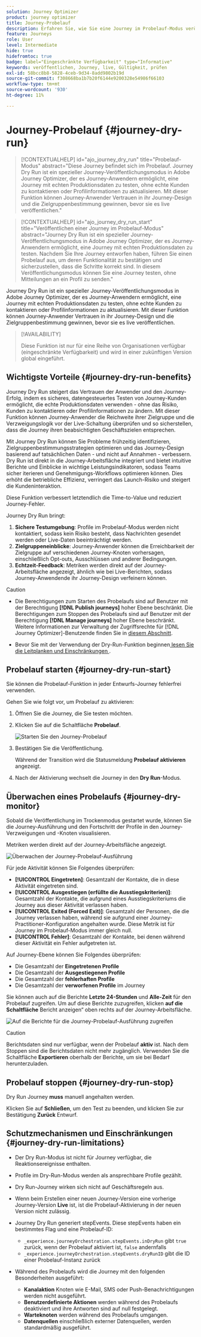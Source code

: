 ```yaml
---
solution: Journey Optimizer
product: journey optimizer
title: Journey-Probelauf
description: Erfahren Sie, wie Sie eine Journey im Probelauf-Modus veröffentlichen
feature: Journeys
role: User
level: Intermediate
hide: true
hidefromtoc: true
badge: label="Eingeschränkte Verfügbarkeit" type="Informative"
keywords: veröffentlichen, Journey, live, Gültigkeit, prüfen
exl-id: 58bcc8b8-5828-4ceb-9d34-8add9802b19d
source-git-commit: f308668ba1b7b20f6144e9200328e54986f66103
workflow-type: tm+mt
source-wordcount: '930'
ht-degree: 11%

---
```


# Journey-Probelauf {#journey-dry-run}

>[!CONTEXTUALHELP]
>id="ajo_journey_dry_run"
>title="Probelauf-Modus"
>abstract="Diese Journey befindet sich im Probelauf. Journey Dry Run ist ein spezieller Journey-Veröffentlichungsmodus in Adobe Journey Optimizer, der es Journey-Anwendern ermöglicht, eine Journey mit echten Produktionsdaten zu testen, ohne echte Kunden zu kontaktieren oder Profilinformationen zu aktualisieren.  Mit dieser Funktion können Journey-Anwender Vertrauen in ihr Journey-Design und die Zielgruppenbestimmung gewinnen, bevor sie es live veröffentlichen."


>[!CONTEXTUALHELP]
>id="ajo_journey_dry_run_start"
>title="Veröffentlichen einer Journey im Probelauf-Modus"
>abstract="Journey Dry Run ist ein spezieller Journey-Veröffentlichungsmodus in Adobe Journey Optimizer, der es Journey-Anwendern ermöglicht, eine Journey mit echten Produktionsdaten zu testen. Nachdem Sie Ihre Journey entworfen haben, führen Sie einen Probelauf aus, um deren Funktionalität zu bestätigen und sicherzustellen, dass die Schritte korrekt sind. In diesem Veröffentlichungsmodus können Sie eine Journey testen, ohne Mitteilungen an ein Profil zu senden."

Journey Dry Run ist ein spezieller Journey-Veröffentlichungsmodus in Adobe Journey Optimizer, der es Journey-Anwendern ermöglicht, eine Journey mit echten Produktionsdaten zu testen, ohne echte Kunden zu kontaktieren oder Profilinformationen zu aktualisieren.  Mit dieser Funktion können Journey-Anwender Vertrauen in ihr Journey-Design und die Zielgruppenbestimmung gewinnen, bevor sie es live veröffentlichen.


>[!AVAILABILITY]
>
>Diese Funktion ist nur für eine Reihe von Organisationen verfügbar (eingeschränkte Verfügbarkeit) und wird in einer zukünftigen Version global eingeführt.


## Wichtigste Vorteile {#journey-dry-run-benefits}

Journey Dry Run steigert das Vertrauen der Anwender und den Journey-Erfolg, indem es sicheres, datengesteuertes Testen von Journey-Kunden ermöglicht, die echte Produktionsdaten verwenden - ohne das Risiko, Kunden zu kontaktieren oder Profilinformationen zu ändern. Mit dieser Funktion können Journey-Anwender die Reichweite ihrer Zielgruppe und die Verzweigungslogik vor der Live-Schaltung überprüfen und so sicherstellen, dass die Journey ihren beabsichtigten Geschäftszielen entsprechen.

Mit Journey Dry Run können Sie Probleme frühzeitig identifizieren, Zielgruppenbestimmungsstrategien optimieren und das Journey-Design basierend auf tatsächlichen Daten - und nicht auf Annahmen - verbessern. Dry Run ist direkt in die Journey-Arbeitsfläche integriert und bietet intuitive Berichte und Einblicke in wichtige Leistungsindikatoren, sodass Teams sicher iterieren und Genehmigungs-Workflows optimieren können. Dies erhöht die betriebliche Effizienz, verringert das Launch-Risiko und steigert die Kundeninteraktion.

Diese Funktion verbessert letztendlich die Time-to-Value und reduziert Journey-Fehler.

Journey Dry Run bringt:

1. **Sichere Testumgebung**: Profile im Probelauf-Modus werden nicht kontaktiert, sodass kein Risiko besteht, dass Nachrichten gesendet werden oder Live-Daten beeinträchtigt werden.
1. **Zielgruppeneinblicke**: Journey-Anwender können die Erreichbarkeit der Zielgruppe auf verschiedenen Journey-Knoten vorhersagen, einschließlich Opt-outs, Ausschlüssen und anderer Bedingungen.
1. **Echtzeit-Feedback**: Metriken werden direkt auf der Journey-Arbeitsfläche angezeigt, ähnlich wie bei Live-Berichten, sodass Journey-Anwendende ihr Journey-Design verfeinern können.


>[!CAUTION]
>
>* Die Berechtigungen zum Starten des Probelaufs sind auf Benutzer mit der Berechtigung **[!DNL Publish journeys]** hoher Ebene beschränkt. Die Berechtigungen zum Stoppen des Probelaufs sind auf Benutzer mit der Berechtigung **[!DNL Manage journeys]** hoher Ebene beschränkt. Weitere Informationen zur Verwaltung der Zugriffsrechte für [!DNL Journey Optimizer]-Benutzende finden Sie in [diesem Abschnitt](../administration/permissions-overview.md).
>
>* Bevor Sie mit der Verwendung der Dry-Run-Funktion beginnen[ lesen Sie die Leitplanken und Einschränkungen ](#journey-dry-run-limitations).


## Probelauf starten {#journey-dry-run-start}

Sie können die Probelauf-Funktion in jeder Entwurfs-Journey fehlerfrei verwenden.

Gehen Sie wie folgt vor, um Probelauf zu aktivieren:

1. Öffnen Sie die Journey, die Sie testen möchten.
1. Klicken Sie auf die Schaltfläche **Probelauf**.

   ![Starten Sie den Journey-Probelauf](assets/dry-run-button.png)

1. Bestätigen Sie die Veröffentlichung.

   Während der Transition wird die Statusmeldung **Probelauf aktivieren** angezeigt.

1. Nach der Aktivierung wechselt die Journey in den **Dry Run**-Modus.

## Überwachen eines Probelaufs {#journey-dry-monitor}

Sobald die Veröffentlichung im Trockenmodus gestartet wurde, können Sie die Journey-Ausführung und den Fortschritt der Profile in den Journey-Verzweigungen und -Knoten visualisieren.

Metriken werden direkt auf der Journey-Arbeitsfläche angezeigt.

![Überwachen der Journey-Probelauf-Ausführung](assets/dry-run-metrics.png)

Für jede Aktivität können Sie Folgendes überprüfen:

* **[!UICONTROL Eingetreten]**: Gesamtzahl der Kontakte, die in diese Aktivität eingetreten sind.
* **[!UICONTROL Ausgestiegen (erfüllte die Ausstiegskriterien)]**: Gesamtzahl der Kontakte, die aufgrund eines Ausstiegskriteriums die Journey aus dieser Aktivität verlassen haben.
* **[!UICONTROL Exited (Forced Exit)]**: Gesamtzahl der Personen, die die Journey verlassen haben, während sie aufgrund einer Journey-Practitioner-Konfiguration angehalten wurde. Diese Metrik ist für Journey im Probelauf-Modus immer gleich null.
* **[!UICONTROL Fehler]**: Gesamtzahl der Kontakte, bei denen während dieser Aktivität ein Fehler aufgetreten ist.


Auf Journey-Ebene können Sie Folgendes überprüfen:

* Die Gesamtzahl der **Eingetretenen Profile**
* Die Gesamtzahl der **Ausgestiegenen Profile**
* Die Gesamtzahl der **fehlerhaften Profile**
* Die Gesamtzahl der **verworfenen Profile** im Journey

Sie können auch auf die Berichte **Letzte 24-Stunden** und **Alle-Zeit** für den Probelauf zugreifen. Um auf diese Berichte zuzugreifen, klicken **auf die Schaltfläche** Bericht anzeigen“ oben rechts auf der Journey-Arbeitsfläche.

![Auf die Berichte für die Journey-Probelauf-Ausführung zugreifen](assets/dry-run-report.png)

>[!CAUTION]
>
> Berichtsdaten sind nur verfügbar, wenn der Probelauf **aktiv** ist.  Nach dem Stoppen sind die Berichtsdaten nicht mehr zugänglich. Verwenden Sie die Schaltfläche **Exportieren** oberhalb der Berichte, um sie bei Bedarf herunterzuladen.


## Probelauf stoppen {#journey-dry-run-stop}

Dry Run Journey **muss** manuell angehalten werden.

Klicken Sie auf **Schließen**, um den Test zu beenden, und klicken Sie zur Bestätigung **Zurück** Entwurf.

<!-- After 14 days, Dry run journeys automatically transition to the **Draft** status.-->

## Schutzmechanismen und Einschränkungen {#journey-dry-run-limitations}

* Der Dry Run-Modus ist nicht für Journey verfügbar, die Reaktionsereignisse enthalten.
* Profile im Dry-Run-Modus werden als ansprechbare Profile gezählt.
* Dry Run-Journey wirken sich nicht auf Geschäftsregeln aus.
* Wenn beim Erstellen einer neuen Journey-Version eine vorherige Journey-Version **Live** ist, ist die Probelauf-Aktivierung in der neuen Version nicht zulässig.
* Journey Dry Run generiert stepEvents. Diese stepEvents haben ein bestimmtes Flag und eine Probelauf-ID:
   * `_experience.journeyOrchestration.stepEvents.inDryRun` gibt `true` zurück, wenn der Probelauf aktiviert ist, `false` andernfalls
   * `_experience.journeyOrchestration.stepEvents.dryRunID` gibt die ID einer Probelauf-Instanz zurück
* Während des Probelaufs wird die Journey mit den folgenden Besonderheiten ausgeführt:

   * **Kanalaktion** Knoten wie E-Mail, SMS oder Push-Benachrichtigungen werden nicht ausgeführt.
   * **Benutzerdefinierte Aktionen** werden während des Probelaufs deaktiviert und ihre Antworten sind auf null festgelegt.
   * **Warteknoten** werden während des Probelaufs umgangen.
     <!--You can override the wait block timeouts, then if you have wait blocks duration longer than allowed dry run journey duration, then that branch will not execute completely.-->
   * **Datenquellen** einschließlich externer Datenquellen, werden standardmäßig ausgeführt.
